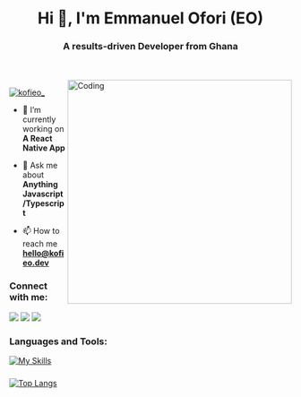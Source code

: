 

<h1 align="center">Hi 👋, I'm Emmanuel Ofori (EO) </h1>
<h3 align="center">A results-driven Developer from Ghana</h3>
</br> 
</br>

<img align="right" alt="Coding" width="400" src="https://cdn.dribbble.com/users/1292677/screenshots/6139167/media/fcf7fd0c619bb87706533079240915f3.gif">

<p align="left"> <a href="https://twitter.com/kofieo_" target="blank"><img src="https://img.shields.io/twitter/follow/kofieo_?logo=twitter&style=for-the-badge" alt="kofieo_" /></a> </p>

- 🔭 I’m currently working on **A React Native App**

- 💬 Ask me about **Anything Javascript/Typescript**

- 📫 How to reach me **hello@kofieo.dev**



<h3 align="left">Connect with me:</h3>

[<img src="https://img.shields.io/badge/LinkedIn-%230077B5.svg?&style=for-the-badge&logo=linkedin&logoColor=white" />](https://www.linkedin.com/in/emmanuel-ofori-a2ab75238/)
[<img src = "https://img.shields.io/badge/Twitter-%2320A1F1.svg?&style=for-the-badge&logo=twitter&logoColor=white">](https://twitter.com/kofi_eo)
[<img src = "https://img.shields.io/badge/Instagram-%181717.svg?&style=for-the-badge&logo=instagram&logoColor=white&color=E4405F">](https://www.instagram.com/kofieocodes/)



<h3 align="left">Languages and Tools:</h3>

[![My Skills](https://skillicons.dev/icons?i=js,ts,react,nextjs,nodejs,graphql,postgres,supabase,firebase,express,tailwind,git,figma,jest,vscode)](https://skillicons.dev)
</p></p>
<h3></h3>

[![Top Langs](https://kofieo-readme-stats.vercel.app/api/top-langs/?username=kofi-eo)](https://github.com/Kofi-eo/read-me-stats)




